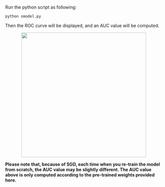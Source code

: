 
Run the python script as following:

```
python smodel.py
```

Then the ROC curve will be displayed, and an AUC value will be computed.

<p align="center">
<img src="https://nmt4binaries.github.io/download/ROC.png" width="400">
</p>
 
**Please note that, because of SGD, each time when you re-train the model from scratch, the AUC value may be slightly different. The AUC value above is only computed according to the pre-trained weights provided here.**

